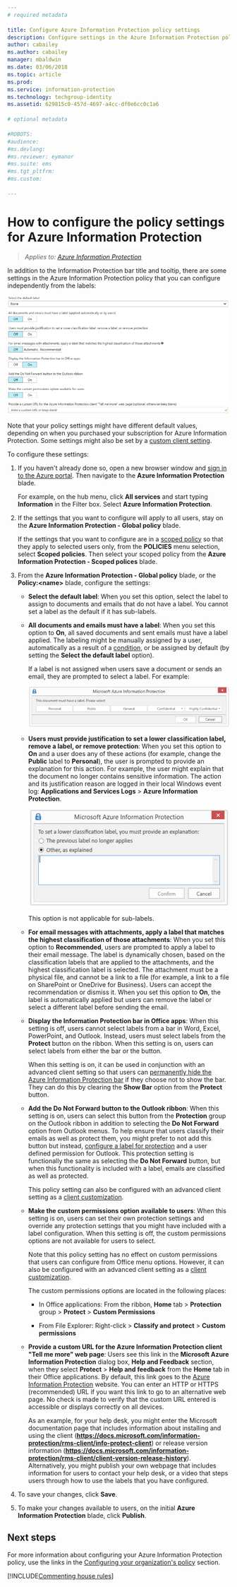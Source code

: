 ```yaml
---
# required metadata

title: Configure Azure Information Protection policy settings
description: Configure settings in the Azure Information Protection policy that apply to all users, all devices.
author: cabailey
ms.author: cabailey
manager: mbaldwin
ms.date: 03/06/2018
ms.topic: article
ms.prod:
ms.service: information-protection
ms.technology: techgroup-identity
ms.assetid: 629815c0-457d-4697-a4cc-df0e6cc0c1a6

# optional metadata

#ROBOTS:
#audience:
#ms.devlang:
#ms.reviewer: eymanor
#ms.suite: ems
#ms.tgt_pltfrm:
#ms.custom:

---
```


# How to configure the policy settings for Azure Information Protection

>*Applies to: [Azure Information Protection](https://azure.microsoft.com/pricing/details/information-protection)*

In addition to the Information Protection bar title and tooltip, there are some settings in the Azure Information Protection policy that you can configure independently from the labels:

![Azure Information Protection policy global settings](../media/info-protect-policy-default-settingsv3.png)

Note that your policy settings might have different default values, depending on when you purchased your subscription for Azure Information Protection. Some settings might also be set by a [custom client setting](../rms-client/client-admin-guide-customizations.md).

To configure these settings:

1. If you haven't already done so, open a new browser window and [sign in to the Azure portal](configure-policy.md#signing-in-to-the-azure-portal). Then navigate to the **Azure Information Protection** blade.
    
    For example, on the hub menu, click **All services** and start typing **Information** in the Filter box. Select **Azure Information Protection**.

2. If the settings that you want to configure will apply to all users, stay on the **Azure Information Protection - Global policy** blade.
    
    If the settings that you want to configure are in a [scoped policy](configure-policy-scope.md) so that they apply to selected users only, from the **POLICIES** menu selection, select **Scoped policies**. Then select your scoped policy from the **Azure Information Protection - Scoped polices** blade.

3. From the **Azure Information Protection - Global policy** blade, or the **Policy:\<name>** blade, configure the settings:
    
    - **Select the default label**: When you set this option, select the label to assign to documents and emails that do not have a label. You cannot set a label as the default if it has sub-labels. 
    
    - **All documents and emails must have a label**: When you set this option to **On**, all saved documents and sent emails must have a label applied. The labeling might be manually assigned by a user, automatically as a result of a [condition](configure-policy-classification.md), or be assigned by default (by setting the **Select the default label** option).
        
        If a label is not assigned when users save a document or sends an email, they are prompted to select a label. For example:
        
        ![Azure Information Protection prompt if labeling is enforced](../media/info-protect-enforce-labelv2.png)
        
    - **Users must provide justification to set a lower classification label, remove a label, or remove protection**: When you set this option to **On** and a user does any of these actions (for example, change the **Public** label to **Personal**), the user is prompted to provide an explanation for this action. For example, the user might explain that the document no longer contains sensitive information. The action and its justification reason are logged in their local Windows event log: **Applications and Services Logs** > **Azure Information Protection**.  
        
        ![Azure Information Protection prompt if new classification is lower](../media/info-protect-lower-justification.png)
        
        This option is not applicable for sub-labels.
        
    - **For email messages with attachments, apply a label that matches the highest classification of those attachments**: When you set this option to **Recommended**, users are prompted to apply a label to their email message. The label is dynamically chosen, based on the classification labels that are applied to the attachments, and the highest classification label is selected. The attachment must be a physical file, and cannot be a link to a file (for example, a link to a file on SharePoint or OneDrive for Business). Users can accept the recommendation or dismiss it. When you set this option to **On**, the label is automatically applied but users can remove the label or select a different label before sending the email.  
    
    - **Display the Information Protection bar in Office apps**: When this setting is off, users cannot select labels from a bar in Word, Excel, PowerPoint, and Outlook. Instead, users must select labels from the **Protect** button on the ribbon. When this setting is on, users can select labels from either the bar or the button.
        
        When this setting is on, it can be used in conjunction with an advanced client setting so that users can [permanently hide the Azure Information Protection bar](../rms-client/client-admin-guide-customizations.md#permanently-hide-the-azure-information-protection-bar) if they choose not to show the bar. They can do this by clearing the **Show Bar** option from the **Protect** button.
    
    - **Add the Do Not Forward button to the Outlook ribbon**: When this setting is on, users can select this button from the **Protection** group on the Outlook ribbon in addition to selecting the **Do Not Forward** option from Outlook menus. To help ensure that users classify their emails as well as protect them, you might prefer to not add this button but instead, [configure a label for protection](configure-policy-protection.md) and a user defined permission for Outlook. This protection setting is functionally the same as selecting the **Do Not Forward** button, but when this functionality is included with a label, emails are classified as well as protected.
    
        This policy setting can also be configured with an advanced client setting as a [client customization](../rms-client/client-admin-guide-customizations.md#hide-or-show-the-do-not-forward-button-in-outlook).
    
    - **Make the custom permissions option available to users**: When this setting is on, users can set their own protection settings and override any protection settings that you might have included with a label configuration. When this setting is off, the custom permissions options are not available for users to select.
        
        Note that this policy setting has no effect on custom permissions that users can configure from Office menu options. However, it can also be configured with an advanced client setting as a [client customization](../rms-client/client-admin-guide-customizations.md#make-the-custom-permissions-options-available-or-unavailable-to-users).
        
        The custom permissions options are located in the following places:
        
        - In Office applications: From the ribbon, **Home** tab > **Protection** group > **Protect** > **Custom Permissions**
        
        - From File Explorer: Right-click > **Classify and protect** > **Custom permissions**
    
    - **Provide a custom URL for the Azure Information Protection client "Tell me more" web page**: Users see this link in the **Microsoft Azure Information Protection** dialog box, **Help and Feedback** section, when they select **Protect** > **Help and feedback** from the **Home** tab in their Office applications. By default, this link goes to the [Azure Information Protection](https://www.microsoft.com/cloud-platform/azure-information-protection) website. You can enter an HTTP or HTTPS (recommended) URL if you want this link to go to an alternative web page. No check is made to verify that the custom URL entered is accessible or displays correctly on all devices.
        
        As an example, for your help desk, you might enter the Microsoft documentation page that includes information about installing and using the client (**https://docs.microsoft.com/information-protection/rms-client/info-protect-client**) or release version information (**https://docs.microsoft.com/information-protection/rms-client/client-version-release-history**). Alternatively, you might publish your own webpage that includes information for users to contact your help desk, or a video that steps users through how to use the labels that you have configured.

3. To save your changes, click **Save**.

4. To make your changes available to users, on the initial **Azure Information Protection** blade, click **Publish**.

## Next steps

For more information about configuring your Azure Information Protection policy, use the links in the [Configuring your organization's policy](configure-policy.md#configuring-your-organizations-policy) section.  

[!INCLUDE[Commenting house rules](../includes/houserules.md)]
